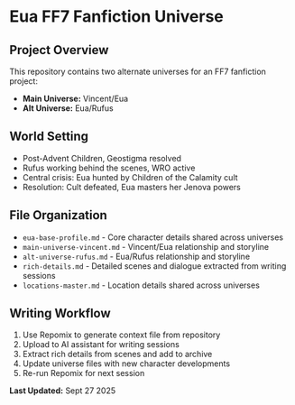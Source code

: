 # Eua FF7 Fanfiction Universe

## Project Overview
This repository contains two alternate universes for an FF7 fanfiction project:

- **Main Universe:** Vincent/Eua
- **Alt Universe:** Eua/Rufus

## World Setting
- Post-Advent Children, Geostigma resolved
- Rufus working behind the scenes, WRO active
- Central crisis: Eua hunted by Children of the Calamity cult
- Resolution: Cult defeated, Eua masters her Jenova powers

## File Organization
- `eua-base-profile.md` - Core character details shared across universes
- `main-universe-vincent.md` - Vincent/Eua relationship and storyline
- `alt-universe-rufus.md` - Eua/Rufus relationship and storyline  
- `rich-details.md` - Detailed scenes and dialogue extracted from writing sessions
- `locations-master.md` - Location details shared across universes

## Writing Workflow
1. Use Repomix to generate context file from repository
2. Upload to AI assistant for writing sessions
3. Extract rich details from scenes and add to archive
4. Update universe files with new character developments
5. Re-run Repomix for next session

**Last Updated:** Sept 27 2025